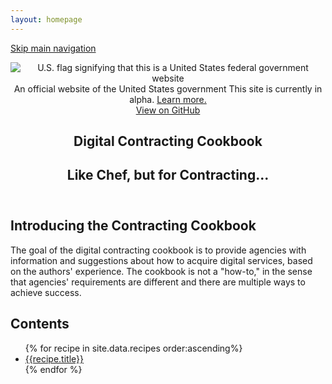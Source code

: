 ```yaml
---
layout: homepage
---
```


<a class="skipnav" href="#main-content">Skip main navigation</a>

<header role="banner">

  <div class="usa-disclaimer">
    <div class="usa-grid">
      <span class="usa-disclaimer-official">
        <img class="usa-flag_icon" alt="U.S. flag signifying that this is a United States federal government website" src="{{ site.baseurl }}/assets/img/us_flag_small.png">
        An official website of the United States government
      </span>
      <span class="usa-disclaimer-stage">This site is currently in alpha. <a href="https://18f.gsa.gov/dashboard/stages/#alpha">Learn more.</a></span>
    </div>
  </div>

  <section class="usa-banner">
    <div class="usa-grid">
      <nav>
        <a class="usa-banner-link-top" href="{{ site.repos[0].url }}">View on GitHub</a>
      </nav>
      <div class="usa-banner-content" id="main-content">
        <h1>Digital Contracting Cookbook</h1>
        <h2 class="usa-font-lead">Like Chef, but for Contracting...</h2>
      </div>
    </div>
  </section>

</header>

<section class="usa-section">
  <div class="usa-grid">
    <h2>Introducing the Contracting Cookbook</h2>
    <p>The goal of the digital contracting cookbook is to provide agencies with information and suggestions about how to acquire digital services, based on the authors' experience. The cookbook is not a "how-to," in the sense that agencies' requirements are different and there are multiple ways to achieve success.</p>
    <h2>Contents</h2>
    <ul>
    {% for recipe in site.data.recipes order:ascending%}
      <li><a href="{{site.baseurl}}/recipes/{{recipe.basename}}/">{{recipe.title}}</a></li>
    {% endfor %}
    </ul>
  </div>
</section>
